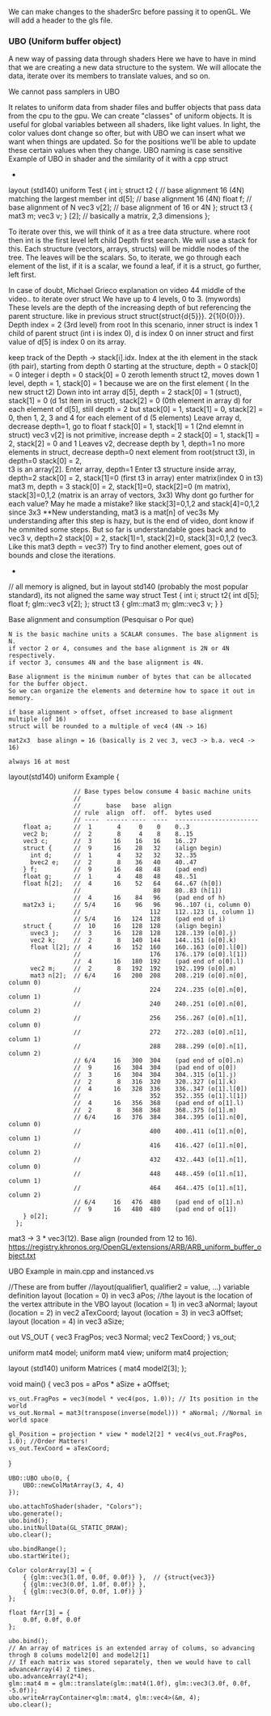 We can make changes to the shaderSrc before passing it to openGL.
We will add a header to the gls file.


### UBO (Uniform buffer object)

A new way of passing data through shaders
Here we have to have in mind that we are creating a new data structure to the system. We will allocate the data,
iterate over its members to translate values, and so on.

We cannot pass samplers in UBO

It relates to uniform data from shader files and buffer objects that pass data from the cpu to the gpu.
We can create "classes" of uniform objects.
It is useful for global variables between all shaders, like light values.
In light, the color values dont change so ofter, but with UBO we can insert what we want when things are updated. So for the positions we'll be able to update these certain values when they change.
UBO naming is case sensitive
Example of UBO in shader and the similarity of it with a cpp struct

-
layout (std140) uniform Test {
    int i;
    struct t2 {              // base alignment 16 (4N) matching the largest member
        int d[5];           // base alignment 16 (4N)
        float f;            // base alignment of N
        vec3 v[2];          // base alignment of 16 or 4N
    };
    struct t3 {     
        mat3 m;
        vec3 v;
    } [2];  // basically a matrix, 2,3 dimensions
};


To iterate over this, we will think of it as a tree data structure. where root then int is the first level left child
Depth first search. We will use a stack for this.
Each structure (vectors, arrays, structs) will be middle nodes of the tree. The leaves will be the scalars.
So, to iterate, we go through each element of the list, if it is a scalar, we found a leaf, if it is a struct, go further, left first.

In case of doubt, Michael Grieco explanation on video 44 middle of the video.. 
to iterate over struct
We have up to 4 levels, 0 to 3. (mywords) These levels are the depth of the increasing depth of but referencing the parent structure.
like in previous struct
struct{struct{d{5}}}. 2{1{0{0}}}. Depth index = 2 (3rd level) from root
In this scenario, inner struct is index 1 child of parent struct (int i is index 0), d is index 0 on inner struct and first value of d[5] is 
index 0 on its array.

keep track of the Depth ->                      stack[i].idx. Index at the ith element in the stack (ith pair), starting from depth 0
starting at the structure, depth = 0            stack[0] = 0
integer i depth = 0                             stack[0] = 0 zeroth lementh
struct t2, moves down 1 level, depth = 1,       stack[0] = 1 because we are on the first element ( In the new struct t2)
Down into int array d[5], depth = 2             stack[0] = 1 (struct), stack[1] = 0 (d 1st item in struct), stack[2] = 0 (0th element in array d)
for each element of d[5], still depth = 2 but   stack[0] = 1, stack[1] = 0, stack[2] = 0, then 1, 2, 3 and 4 for each element of d (5 elements)
Leave array d, decrease depth=1, go to float f  stack[0] = 1, stack[1] = 1 (2nd elemnt in struct)
vec3 v[2] is not primitive, increase depth = 2  stack[0] = 1, stack[1] = 2, stack[2] = 0 and 1
Leaves v2, decrease depth by 1, depth=1
no more elements in struct, decrease depth=0
next element from root(struct t3), in depth=0   stack[0] = 2,      
t3 is an array[2]. Enter array, depth=1
Enter t3 structure inside array, depth=2        stack[0] = 2, stack[1]=0 (first t3 in array)
enter matrix(index 0 in t3) mat3 m, depth = 3   stack[0] = 2, stack[1]=0, stack[2]=0 (m matrix), stack[3]=0,1,2 (matrix is an array of vectors, 3x3)
                                                                                                Why dont go further for each value? 
                                                                                                May he made a mistake?
                                                                                                like stack[3]=0,1,2 and stack[4]=0,1,2 since 3x3
                                                                                                **New understanding, mat3 is a mat[n] of vec3s
My understanding after this step is hazy, but is the end of video, dont know if he ommited some steps. But so far is understandable
goes back and to vec3 v, depth=2                stack[0] = 2, stack[1]=1, stack[2]=0, stack[3]=0,1,2 (vec3. Like this mat3 depth = vec3?)
Try to find another element, goes out of bounds and close the iterations.    

-
// all memory is aligned, but in layout std140 (probably the most popular standard), its not aligned the same way
struct Test {
    int i;
    struct t2{
        int d[5];
        float f;
        glm::vec3 v[2];
    };
    struct t3 {
        glm::mat3 m;
        glm::vec3 v;
    }
}



Base alignment and consumption (Pesquisar o Por que)


    N is the basic machine units a SCALAR consumes. The base alignment is N.
    if vector 2 or 4, consumes and the base alignment is 2N or 4N respectively.
    if vector 3, consumes 4N and the base alignment is 4N.

    Base alignment is the minimum number of bytes that can be allocated for the buffer object.
    So we can organize the elements and determine how to space it out in memory.

    if base alignment > offset, offset increased to base alignment multiple (of 16)
    struct will be rounded to a multiple of vec4 (4N -> 16)

    mat2x3  base alingn = 16 (basically is 2 vec 3, vec3 -> b.a. vec4 -> 16)

    always 16 at most
layout(std140) uniform Example {

                      // Base types below consume 4 basic machine units
                      //
                      //       base   base  align
                      // rule  align  off.  off.  bytes used
                      // ----  ------ ----  ----  -----------------------
        float a;      //  1       4     0    0    0..3
        vec2 b;       //  2       8     4    8    8..15
        vec3 c;       //  3      16    16   16    16..27
        struct {      //  9      16    28   32    (align begin)
          int d;      //  1       4    32   32    32..35
          bvec2 e;    //  2       8    36   40    40..47
        } f;          //  9      16    48   48    (pad end)
        float g;      //  1       4    48   48    48..51
        float h[2];   //  4      16    52   64    64..67 (h[0])
                      //                    80    80..83 (h[1])
                      //  4      16    84   96    (pad end of h)
        mat2x3 i;     // 5/4     16    96   96    96..107 (i, column 0)
                      //                   112    112..123 (i, column 1)
                      // 5/4     16   124  128    (pad end of i)
        struct {      //  10     16   128  128    (align begin)
          uvec3 j;    //  3      16   128  128    128..139 (o[0].j)
          vec2 k;     //  2       8   140  144    144..151 (o[0].k)
          float l[2]; //  4      16   152  160    160..163 (o[0].l[0])
                      //                   176    176..179 (o[0].l[1])
                      //  4      16   180  192    (pad end of o[0].l)
          vec2 m;     //  2       8   192  192    192..199 (o[0].m)
          mat3 n[2];  // 6/4     16   200  208    208..219 (o[0].n[0], column 0)
                      //                   224    224..235 (o[0].n[0], column 1)
                      //                   240    240..251 (o[0].n[0], column 2)
                      //                   256    256..267 (o[0].n[1], column 0)
                      //                   272    272..283 (o[0].n[1], column 1)
                      //                   288    288..299 (o[0].n[1], column 2)
                      // 6/4     16   300  304    (pad end of o[0].n)
                      //  9      16   304  304    (pad end of o[0])
                      //  3      16   304  304    304..315 (o[1].j)
                      //  2       8   316  320    320..327 (o[1].k)
                      //  4      16   328  336    336..347 (o[1].l[0])
                      //                   352    352..355 (o[1].l[1])
                      //  4      16   356  368    (pad end of o[1].l)
                      //  2       8   368  368    368..375 (o[1].m)
                      // 6/4     16   376  384    384..395 (o[1].n[0], column 0)
                      //                   400    400..411 (o[1].n[0], column 1)
                      //                   416    416..427 (o[1].n[0], column 2)
                      //                   432    432..443 (o[1].n[1], column 0)
                      //                   448    448..459 (o[1].n[1], column 1)
                      //                   464    464..475 (o[1].n[1], column 2)
                      // 6/4     16   476  480    (pad end of o[1].n)
                      //  9      16   480  480    (pad end of o[1])
        } o[2];
      };
mat3 -> 3 * vec3(12). Base align (rounded from 12 to 16).
https://registry.khronos.org/OpenGL/extensions/ARB/ARB_uniform_buffer_object.txt


UBO Example in main.cpp and instanced.vs

//These are from buffer
//layout(qualifier1​, qualifier2​ = value, ...) variable definition
layout (location = 0) in vec3 aPos; //the layout is the location of the vertex attribute in the VBO
layout (location = 1) in vec3 aNormal;
layout (location = 2) in vec2 aTexCoord;
layout (location = 3) in vec3 aOffset;
layout (location = 4) in vec3 aSize;

out VS_OUT {
    vec3 FragPos;
    vec3 Normal;
    vec2 TexCoord;
} vs_out;

uniform mat4 model;
uniform mat4 view;
uniform mat4 projection;

layout (std140) uniform Matrices {
    mat4 model2[3];
};

void main() {
    vec3 pos = aPos * aSize + aOffset;

    vs_out.FragPos = vec3(model * vec4(pos, 1.0)); // Its position in the world
    vs_out.Normal = mat3(transpose(inverse(model))) * aNormal; //Normal in world space

    gl_Position = projection * view * model2[2] * vec4(vs_out.FragPos, 1.0); //Order Matters!
    vs_out.TexCoord = aTexCoord;
}


    UBO::UBO ubo(0, {
        UBO::newColMatArray(3, 4, 4)
    });

    ubo.attachToShader(shader, "Colors");
    ubo.generate();
    ubo.bind();
    ubo.initNullData(GL_STATIC_DRAW);
    ubo.clear();

    ubo.bindRange();
    ubo.startWrite();

    Color colorArray[3] = {
        { {glm::vec3(1.0f, 0.0f, 0.0f)} },  // {struct{vec3}}
        { {glm::vec3(0.0f, 1.0f, 0.0f)} },
        { {glm::vec3(0.0f, 0.0f, 1.0f)} }
    };

    float fArr[3] = {
        0.0f, 0.0f, 0.0f
    };

    ubo.bind();
    // An array of matrices is an extended array of colums, so advancing throgh 8 colums model2[0] and model2[1] 
    // If each matrix was stored separately, then we would have to call advanceArray(4) 2 times.
    ubo.advanceArray(2*4);      
    glm::mat4 m = glm::translate(glm::mat4(1.0f), glm::vec3(3.0f, 0.0f, -5.0f));
    ubo.writeArrayContainer<glm::mat4, glm::vec4>(&m, 4);
    ubo.clear();